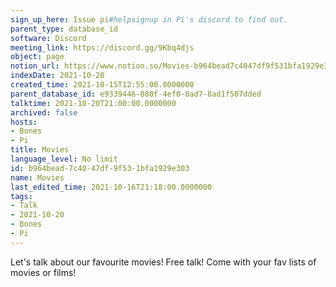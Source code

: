 ```yaml
---
sign_up_here: Issue pi#helpsignup in Pi's discord to find out.
parent_type: database_id
software: Discord
meeting_link: https://discord.gg/9Kbq4djs
object: page
notion_url: https://www.notion.so/Movies-b964bead7c4047df9f531bfa1929e303
indexDate: 2021-10-20
created_time: 2021-10-15T12:55:00.0000000
parent_database_id: e9339446-880f-4ef0-8ad7-8ad1f507dded
talktime: 2021-10-20T21:00:00.0000000
archived: false
hosts:
- Bones
- Pi
title: Movies
language_level: No limit
id: b964bead-7c40-47df-9f53-1bfa1929e303
name: Movies
last_edited_time: 2021-10-16T21:18:00.0000000
tags:
- Talk
- 2021-10-20
- Bones
- Pi
---
```


Let's talk about our favourite movies!
Free talk! Come with your fav lists of movies or films!


